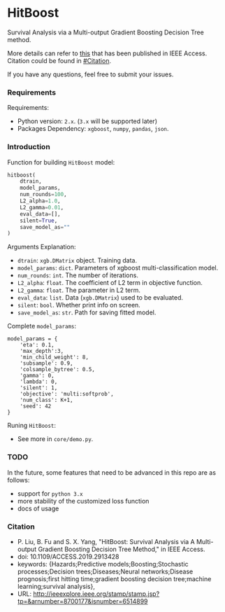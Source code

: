 # HitBoost
Survival Analysis via a Multi-output Gradient Boosting Decision Tree method.

More details can refer to [this](https://doi.org/10.1109/ACCESS.2019.2913428) that has been published in IEEE Access. Citation could be found in [#Citation](#citation).

If you have any questions, feel free to submit your issues.

### Requirements

Requirements:

- Python version: `2.x`. (`3.x` will be supported later)
- Packages Dependency: `xgboost`, `numpy`, `pandas`, `json`.


### Introduction

Function for building `HitBoost` model:

```Python
hitboost(
    dtrain, 
    model_params, 
    num_rounds=100, 
    L2_alpha=1.0, 
    L2_gamma=0.01, 
    eval_data=[], 
    silent=True, 
    save_model_as=""
)
```

Arguments Explanation:

- `dtrain`: `xgb.DMatrix` object. Training data.
- `model_params`: `dict`. Parameters of xgboost multi-classification model.
- `num_rounds`: `int`. The number of iterations.
- `L2_alpha`: `float`. The coefficient of L2 term in objective function.
- `L2_gamma`: `float`. The parameter in L2 term.
- `eval_data`: `list`. Data (`xgb.DMatrix`) used to be evaluated.
- `silent`: `bool`. Whether print info on screen.
- `save_model_as`: `str`. Path for saving fitted model.

Complete `model_params`:

```
model_params = {
    'eta': 0.1,
    'max_depth':3, 
    'min_child_weight': 8, 
    'subsample': 0.9,
    'colsample_bytree': 0.5,
    'gamma': 0,
    'lambda': 0,
    'silent': 1,
    'objective': 'multi:softprob',
    'num_class': K+1,
    'seed': 42
}
```

Runing `HitBoost`: 

- See more in `core/demo.py`.

### TODO

In the future, some features that need to be advanced in this repo are as follows:
- support for `python 3.x`
- more stability of the customized loss function
- docs of usage

### Citation

- P. Liu, B. Fu and S. X. Yang, "HitBoost: Survival Analysis via A Multi-output Gradient Boosting Decision Tree Method," in IEEE Access.
- doi: 10.1109/ACCESS.2019.2913428
- keywords: {Hazards;Predictive models;Boosting;Stochastic processes;Decision trees;Diseases;Neural networks;Disease prognosis;first hitting time;gradient boosting decision tree;machine learning;survival analysis},
- URL: http://ieeexplore.ieee.org/stamp/stamp.jsp?tp=&arnumber=8700177&isnumber=6514899